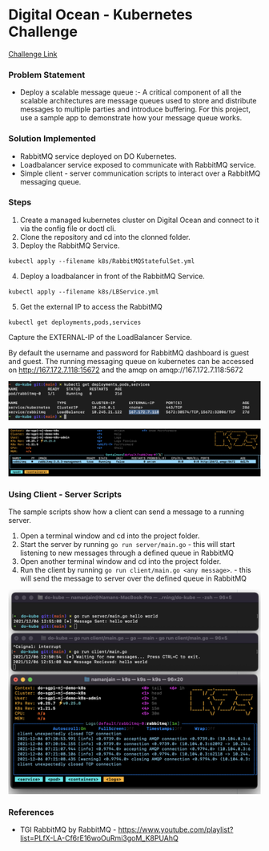 # Digital Ocean - Kubernetes Challenge

[Challenge Link](https://www.digitalocean.com/community/pages/kubernetes-challenge)

### Problem Statement

- Deploy a scalable message queue :- A critical component of all the scalable architectures are message queues used to store and distribute messages to multiple parties and introduce buffering. For this project, use a sample app to demonstrate how your message queue works. 

### Solution Implemented 

- RabbitMQ service deployed on DO Kubernetes.
- Loadbalancer service exposed to communicate with RabbitMQ service.
- Simple client - server communication scripts to interact over a RabbitMQ messaging queue.

### Steps 

1. Create a managed kubernetes cluster on Digital Ocean and connect to it via the config file or doctl cli.
2. Clone the repository and cd into the clonned folder.
3. Deploy the RabbitMQ Service.
```
kubectl apply --filename k8s/RabbitMQStatefulSet.yml
```
4. Deploy a loadbalancer in front of the RabbitMQ Service.
```
kubectl apply --filename k8s/LBService.yml
```
5. Get the external IP to access the RabbitMQ
```
kubectl get deployments,pods,services
```

Capture the EXTERNAL-IP of the LoadBalancer Service.

By default the username and password for RabbitMQ dashboard is guest and guest.
The running messaging queue on kubernetes can be accessed on http://167.172.7.118:15672 and the amqp on amqp://167.172.7.118:5672

![KUBECTL GET](images/kubectl_get.png)

![RabbitMQ Pod](images/rabbitmq_pod.png)


### Using Client - Server Scripts
The sample scripts show how a client can send a message to a running server.
1. Open a terminal window and cd into the project folder.
2. Start the server by running `go run server/main.go` - this will start listening to new messages through a defined queue in RabbitMQ
3. Open another terminal window and cd into the project folder. 
4. Run the client by running `go run client/main.go <any message>`. - this will send the message to server over the defined queue in RabbitMQ

![RabbitMQ Client Server](images/rabbit_server_client.png)

### References 
- TGI RabbitMQ by RabbitMQ - https://www.youtube.com/playlist?list=PLfX-LA-Cf6rE16woOuRmi3goM_K8PUAhQ